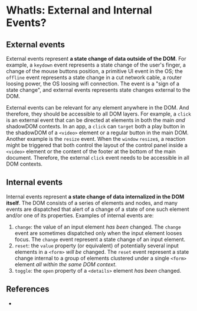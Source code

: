 # WhatIs: External and Internal Events?

## External events

External events represent **a state change of data outside of the DOM**. For example, a `keydown` event represents a state change of the user's finger, a change of the mouse buttons position, a primitive UI event in the OS; the `offline` event represents a state change in a cut network cable, a router loosing power, the OS loosing wifi connection. The event is a "sign of a state change", and external events represents state changes external to the DOM. 

External events can be relevant for any element anywhere in the DOM. And therefore, they should be accessible to all DOM layers. For example, a `click` is an external event that can be directed at elements in both the main *and* shadowDOM contexts. In an app, a `click` can `target` both a play button in the shadowDOM of a `<video>` element or a regular button in the main DOM. Another example is the `resize` event. When the `window` `resize`s, a reaction might be triggered that both control the layout of the control panel inside a `<video>` element or the content of the footer at the bottom of the main document. Therefore, the external `click` event needs to be accessible in all DOM contexts.

## Internal events

Internal events represent **a state change of data internalized in the DOM itself**. The DOM consists of a series of elements and nodes, and many events are dispatched that alert of a change of a state of one such element and/or one of its properties. Examples of internal events are:
1. `change`: the value of an input element *has been* changed. The `change` event are sometimes dispatched only when the input element looses focus. The `change` event represent a state change of an input element.
2. `reset`: the `value` property (or equivalent) of potentially several input elements in a `<form>` *will be* changed. The `reset` event represent a state change internal to a group of elements clustered under a single `<form>` element *all within the same DOM context*.
3. `toggle`: the `open` property of a `<details>` element *has been* changed. 
    
## References

 * 